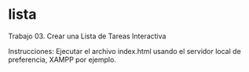 # lista
Trabajo 03. Crear una Lista de Tareas Interactiva

Instrucciones:
Ejecutar el archivo index.html usando el servidor local de preferencia, XAMPP por ejemplo.

